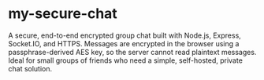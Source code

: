 # my-secure-chat
 A secure, end-to-end encrypted group chat built with Node.js, Express, Socket.IO, and HTTPS. Messages are encrypted in the browser using a passphrase-derived AES key, so the server cannot read plaintext messages. Ideal for small groups of friends who need a simple, self-hosted, private chat solution.
